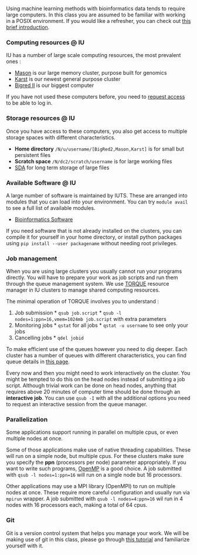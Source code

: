 Using machine learning methods with bioinformatics data tends to require large computers.
In this class you are assumed to be familiar with working in a POSIX environment.
If you would like a refresher, you can check out [this brief introduction](unix.md).

### Computing resources @ IU

IU has a number of large scale computing resources, the most prevalent ones :

  * [Mason](https://kb.iu.edu/d/bbhh) is our large memory cluster, purpose built for genomics
  * [Karst](https://kb.iu.edu/d/bezu) is our newest general purpose cluster
  * [Bigred II](https://kb.iu.edu/d/bcqt) is our biggest computer

If you have not used these computers before, you need to  [request access](https://access.iu.edu/Accounts/Create) to be able to log in.

### Storage resources @ IU

Once you have access to these computers, you also get access to multiple storage spaces with different characteristics.

  * **Home directory** `/N/u/username/[BigRed2,Mason,Karst]` is for small but persistent files
  * **Scratch space** `/N/dc2/scratch/username` is for large working files
  * [SDA](https://kb.iu.edu/d/aiyi) for long term storage of large files

### Available Software @ IU

A large number of software is maintained by IUTS.
These are arranged into modules that you can load into your environment.
You can try `module avail` to see a full list of available modules.

  * [Bioinformatics Software](https://kb.iu.edu/d/alei)

If you need software that is not already installed on the clusters, you can compile it for yourself in your home directory, or install python packages using `pip install --user packagename` without needing root privileges.

### Job management

When you are using large clusters you usually cannot run your programs directly.
You will have to prepare your work as job scripts and run them through the queue management system.
We use [TORQUE](https://kb.iu.edu/d/avmy) resource manager in IU clusters to manage shared computing resources.

The minimal operation of TORQUE involves you to understand :

  1. Job submission
    * `qsub job.script`
    * `qsub -l nodes=1:ppn=16,vmem=1024mb job.script` with extra parameters
  2. Monitoring jobs
    * `qstat` for all jobs
    * `qstat -u username` to see only your jobs
  3. Cancelling jobs
    * `qdel jobid`  

To make efficient use of the queues however you need to dig deeper.
Each cluster has a number of queues with different characteristics, you can find queue details in [this  page](https://kb.iu.edu/d/avmy).

Every now and then you might need to work interactively on the cluster.
You might be tempted to do this on the head nodes instead of submitting a job script.
Although trivial work can be done on head nodes, anything that requires above 20 minutes of computer time should be done through an **interactive job**.
You can use `qsub -I` with all the additional options you need to request an interactive session from the queue manager.


### Parallelization

Some applications support running in parallel on multiple cpus, or even multiple nodes at once.

Some of those applications make use of native threading capabilities.
These will run on a simple node, but multiple cpus.
For these clusters make sure you specify the **ppn** (processors per node) parameter appropriately.
If you want to write such programs, [OpenMP](http://www.codeproject.com/Articles/60176/A-Beginner-s-Primer-to-OpenMP) is a good choice.
A job submitted with `qsub -l nodes=1:ppn=16` will run on a single node but 16 processors.

Other applications may use a MPI library (OpenMPI) to run on multiple nodes at once.
These require more careful configuration and usually run via `mpirun` wrapper.
A job submitted with `qsub -l nodes=4:ppn=16` wil run in 4 nodes with 16 processors each, making a total of 64 cpus.

### Git

Git is a version control system that helps you manage your work.
We will be making use of git in this class, please go through [this tutorial](git.md) and familiarize yourself with it.

